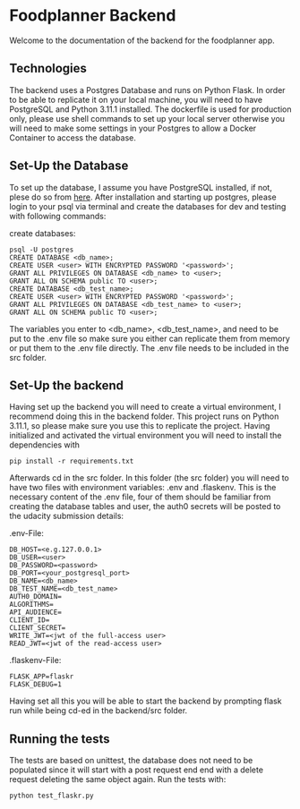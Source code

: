 # Foodplanner Backend
Welcome to the documentation of the backend for the foodplanner app.

## Technologies
The backend uses a Postgres Database and runs on Python Flask. In order to be able to replicate it on your local machine, you will need to have PostgreSQL and Python 3.11.1 installed. The dockerfile is used for production only, please use shell commands to set up your local server otherwise you will need to make some settings in your Postgres to allow a Docker Container to access the database.

## Set-Up the Database
To set up the database, I assume you have PostgreSQL installed, if not, plese do so from [here](https://www.postgresql.org/).
After installation and starting up postgres, please login to your psql via terminal and create the databases for dev and testing with following commands:

create databases: 
```
psql -U postgres
CREATE DATABASE <db_name>;
CREATE USER <user> WITH ENCRYPTED PASSWORD '<password>';
GRANT ALL PRIVILEGES ON DATABASE <db_name> to <user>;
GRANT ALL ON SCHEMA public TO <user>;
CREATE DATABASE <db_test_name>;
CREATE USER <user> WITH ENCRYPTED PASSWORD '<password>';
GRANT ALL PRIVILEGES ON DATABASE <db_test_name> to <user>;
GRANT ALL ON SCHEMA public TO <user>;
```
The variables you enter to <db_name>, <db_test_name>, <user> and <password> need to be put to the .env file so make sure you either can replicate them from memory or put them to the .env file directly. The .env file needs to be included in the src folder.

## Set-Up the backend
Having set up the backend you will need to create a virtual environment, I recommend doing this in the backend folder. This project runs on Python 3.11.1, so please make sure you use this to replicate the project. Having initialized and activated the virtual environment you will need to install the dependencies with 

```console
pip install -r requirements.txt
```

Afterwards cd in the src folder. In this folder (the src folder) you will need to have two files with environment variables: .env and .flaskenv.
This is the necessary content of the .env file, four of them should be familiar from creating the database tables and user, the auth0 secrets will be posted to the udacity submission details:

.env-File:
```
DB_HOST=<e.g.127.0.0.1>
DB_USER=<user>
DB_PASSWORD=<password>
DB_PORT=<your_postgresql_port>
DB_NAME=<db_name>
DB_TEST_NAME=<db_test_name>
AUTH0_DOMAIN=
ALGORITHMS=
API_AUDIENCE=
CLIENT_ID=
CLIENT_SECRET=
WRITE_JWT=<jwt of the full-access user>
READ_JWT=<jwt of the read-access user>
```

.flaskenv-File:
```
FLASK_APP=flaskr
FLASK_DEBUG=1
```

Having set all this you will be able to start the backend by prompting flask run while being cd-ed in the backend/src folder.

## Running the tests
The tests are based on unittest, the database does not need to be populated since it will start with a post request end end with a delete request deleting the same object again. Run the tests with:

```console
python test_flaskr.py
```